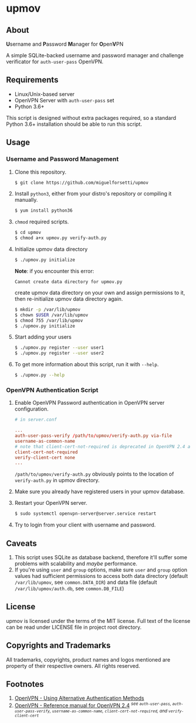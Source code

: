 # upmov

## About
**U**sername and **P**assword **M**anager for **O**pen**V**PN

A simple SQLite-backed username and password manager and challenge verificator for `auth-user-pass` OpenVPN.

## Requirements
* Linux/Unix-based server
* OpenVPN Server with `auth-user-pass` set
* Python 3.6+

This script is designed without extra packages required, so a standard Python 3.6+ installation should be able to run this script.

## Usage
### Username and Password Management
1. Clone this repository.

    ```bash
    $ git clone https://github.com/miguelforsetti/upmov
    ```

1. Install `python3`, either from your distro's repository or compiling it manually.

    ```bash
    $ yum install python36
    ```

1. `chmod` required scripts.

    ```bash
    $ cd upmov
    $ chmod a+x upmov.py verify-auth.py
    ```

1. Initialize upmov data directory

    ```bash
    $ ./upmov.py initialize
    ```

    **Note**: if you encounter this error:

    ```
    Cannot create data directory for upmov.py
    ```

    create upmov data directory on your own and assign permissions to it, then re-initialize upmov data directory again.

    ```bash
    $ mkdir -p /var/lib/upmov
    $ chown $USER /var/lib/upmov
    $ chmod 755 /var/lib/upmov
    $ ./upmov.py initialize
    ```

1. Start adding your users

    ```bash
    $ ./upmov.py register --user user1
    $ ./upmov.py register --user user2
    ```

1. To get more information about this script, run it with `--help`.

    ```bash
    $ ./upmov.py --help
    ```

### OpenVPN Authentication Script
1. Enable OpenVPN Password authentication in OpenVPN server configuration.

    ```conf
    # in server.conf

    ...
    auth-user-pass-verify /path/to/upmov/verify-auth.py via-file
    username-as-common-name
    # note that client-cert-not-required is deprecated in OpenVPN 2.4 and will be removed in 2.5
    client-cert-not-required
    verify-client-cert none
    ...
    ```
    `/path/to/upmov/verify-auth.py` obviously points to the location of `verify-auth.py` in upmov directory.

1. Make sure you already have registered users in your upmov database.

1. Restart your OpenVPN server.
    ```bash
    $ sudo systemctl openvpn-server@server.service restart
    ```

1. Try to login from your client with username and password.

## Caveats

1. This script uses SQLite as database backend, therefore it'll suffer some problems with scalability and *maybe* performance.
1. If you're using `user` and `group` options, make sure `user` and `group` option values had sufficient permissions to access both data directory (default `/var/lib/upmov`, see `common.DATA_DIR`) and data file (default `/var/lib/upmov/auth.db`, see `common.DB_FILE`)

## License
upmov is licensed under the terms of the MIT license. Full text of the license can be read under LICENSE file in project root directory.

## Copyrights and Trademarks
All trademarks, copyrights, product names and logos mentioned are property of their respective owners. All rights reserved.

## Footnotes
1. [OpenVPN - Using Alternative Authentication Methods](https://openvpn.net/community-resources/using-alternative-authentication-methods/)
1. [OpenVPN - Reference manual for OpenVPN 2.4](https://openvpn.net/community-resources/reference-manual-for-openvpn-2-4/) <sup>*see `auth-user-pass`, `auth-user-pass-verify`, `username-as-common-name`, `client-cert-not-required`, and `verify-client-cert`*</sup>